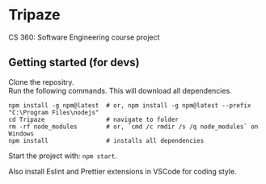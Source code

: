 # Tripaze

CS 360: Software Engineering course project

## Getting started (for devs)

Clone the repositry.  
Run the following commands. This will download all dependencies.

```npm
npm install -g npm@latest  # or, npm install -g npm@latest --prefix "C:\Program Files\nodejs"
cd Tripaze                 # navigate to folder
rm -rf node_modules        # or, `cmd /c rmdir /s /q node_modules` on Windows
npm install                # installs all dependencies
```

Start the project with: `npm start`.

Also install Eslint and Prettier extensions in VSCode for coding style.
